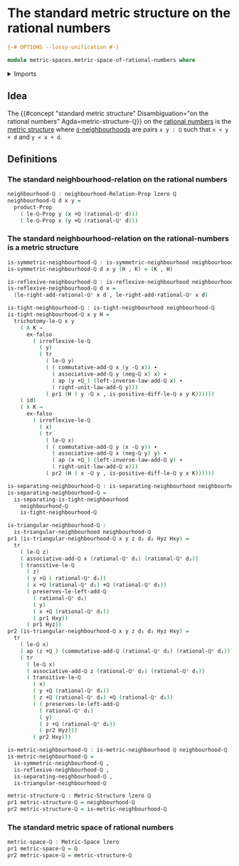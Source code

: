 # The standard metric structure on the rational numbers

```agda
{-# OPTIONS --lossy-unification #-}

module metric-spaces.metric-space-of-rational-numbers where
```

<details><summary>Imports</summary>

```agda
open import elementary-number-theory.addition-rational-numbers
open import elementary-number-theory.difference-rational-numbers
open import elementary-number-theory.inequality-rational-numbers
open import elementary-number-theory.positive-rational-numbers
open import elementary-number-theory.rational-numbers
open import elementary-number-theory.strict-inequality-rational-numbers

open import foundation.action-on-identifications-functions
open import foundation.cartesian-product-types
open import foundation.dependent-pair-types
open import foundation.empty-types
open import foundation.function-types
open import foundation.identity-types
open import foundation.propositions
open import foundation.transport-along-identifications
open import foundation.universe-levels

open import metric-spaces.metric-spaces
open import metric-spaces.metric-structures
open import metric-spaces.neighbourhood-relations
```

</details>

## Idea

The
{{#concept "standard metric structure" Disambiguation="on the rational numbers" Agda=metric-structure-ℚ}}
on the [rational numbers](elementary-number-theory.rational-numbers.md) is the
[metric structure](metric-spaces.metric-spaces.md) where
[`d`-neighbourhoods](metric-spaces.neighbourhood-relations.md) are pairs
`x y : ℚ` such that `x < y + d` and `y < x + d`.

## Definitions

### The standard neighbourhood-relation on the rational numbers

```agda
neighbourhood-ℚ : neighbourhood-Relation-Prop lzero ℚ
neighbourhood-ℚ d x y =
  product-Prop
    ( le-ℚ-Prop y (x +ℚ (rational-ℚ⁺ d)))
    ( le-ℚ-Prop x (y +ℚ (rational-ℚ⁺ d)))
```

### The standard neighbourhood-relation on the rational-numbers is a metric structure

```agda
is-symmetric-neighbourhood-ℚ : is-symmetric-neighbourhood neighbourhood-ℚ
is-symmetric-neighbourhood-ℚ d x y (H , K) = (K , H)

is-reflexive-neighbourhood-ℚ : is-reflexive-neighbourhood neighbourhood-ℚ
is-reflexive-neighbourhood-ℚ d x =
  (le-right-add-rational-ℚ⁺ x d , le-right-add-rational-ℚ⁺ x d)

is-tight-neighbourhood-ℚ : is-tight-neighbourhood neighbourhood-ℚ
is-tight-neighbourhood-ℚ x y H =
  trichotomy-le-ℚ x y
    ( λ K →
      ex-falso
        ( irreflexive-le-ℚ
          ( y)
          ( tr
            ( le-ℚ y)
            ( ( commutative-add-ℚ x (y -ℚ x)) ∙
              ( associative-add-ℚ y (neg-ℚ x) x) ∙
              ( ap (y +ℚ_) (left-inverse-law-add-ℚ x) ∙
              ( right-unit-law-add-ℚ y)))
            ( pr1 (H ( y -ℚ x , is-positive-diff-le-ℚ x y K))))))
    ( id)
    ( λ K →
      ex-falso
        ( irreflexive-le-ℚ
          ( x)
          ( tr
            ( le-ℚ x)
            ( ( commutative-add-ℚ y (x -ℚ y)) ∙
              ( associative-add-ℚ x (neg-ℚ y) y) ∙
              ( ap (x +ℚ_) (left-inverse-law-add-ℚ y) ∙
              ( right-unit-law-add-ℚ x)))
            ( pr2 (H ( x -ℚ y , is-positive-diff-le-ℚ y x K))))))

is-separating-neighbourhood-ℚ : is-separating-neighbourhood neighbourhood-ℚ
is-separating-neighbourhood-ℚ =
  is-separating-is-tight-neighbourhood
    neighbourhood-ℚ
    is-tight-neighbourhood-ℚ

is-triangular-neighbourhood-ℚ :
  is-triangular-neighbourhood neighbourhood-ℚ
pr1 (is-triangular-neighbourhood-ℚ x y z d₁ d₂ Hyz Hxy) =
  tr
    ( le-ℚ z)
    ( associative-add-ℚ x (rational-ℚ⁺ d₁) (rational-ℚ⁺ d₂))
    ( transitive-le-ℚ
      ( z)
      ( y +ℚ ( rational-ℚ⁺ d₂))
      ( x +ℚ (rational-ℚ⁺ d₁) +ℚ (rational-ℚ⁺ d₂))
      ( preserves-le-left-add-ℚ
        ( rational-ℚ⁺ d₂)
        ( y)
        ( x +ℚ (rational-ℚ⁺ d₁))
        ( pr1 Hxy))
      ( pr1 Hyz))
pr2 (is-triangular-neighbourhood-ℚ x y z d₁ d₂ Hyz Hxy) =
  tr
    ( le-ℚ x)
    ( ap (z +ℚ_) (commutative-add-ℚ (rational-ℚ⁺ d₂) (rational-ℚ⁺ d₁)))
    ( tr
      ( le-ℚ x)
      ( associative-add-ℚ z (rational-ℚ⁺ d₂) (rational-ℚ⁺ d₁))
      ( transitive-le-ℚ
        ( x)
        ( y +ℚ (rational-ℚ⁺ d₁))
        ( z +ℚ (rational-ℚ⁺ d₂) +ℚ (rational-ℚ⁺ d₁))
        ( ( preserves-le-left-add-ℚ
          ( rational-ℚ⁺ d₁)
          ( y)
          ( z +ℚ (rational-ℚ⁺ d₂))
          ( pr2 Hyz)))
        ( pr2 Hxy)))

is-metric-neighbourhood-ℚ : is-metric-neighbourhood ℚ neighbourhood-ℚ
is-metric-neighbourhood-ℚ =
  is-symmetric-neighbourhood-ℚ ,
  is-reflexive-neighbourhood-ℚ ,
  is-separating-neighbourhood-ℚ ,
  is-triangular-neighbourhood-ℚ

metric-structure-ℚ : Metric-Structure lzero ℚ
pr1 metric-structure-ℚ = neighbourhood-ℚ
pr2 metric-structure-ℚ = is-metric-neighbourhood-ℚ
```

### The standard metric space of rational numbers

```agda
metric-space-ℚ : Metric-Space lzero
pr1 metric-space-ℚ = ℚ
pr2 metric-space-ℚ = metric-structure-ℚ
```
